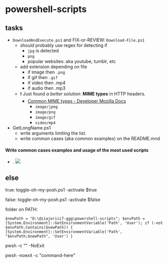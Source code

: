 # powershell-scripts

## tasks
- `DownloadAndExecute.ps1` and FIX-or-REVIEW: `Download-File.ps1`
  - should probably use regex for detecting if
    - `jpg` is detected
    - `png`
    - popular websites: aka youtube, tumblr, etc
  - add extension depending on file
    - if image then `.png`
    - if gif then `.gif`
    - if video then .mp4
    - if audio then .mp3
  - ❗ Just found *a better solution*: **MIME types** in HTTP headers.
    - [Common MIME types - Developer Mozilla Docs](https://www.freeformatter.com/mime-types-list.html)
      - `image/jpeg`
      - `image/png`
      - `image/gif`
      - `video/mp4`
- GetLongName.ps1 
  - write arguments limiting the list.
  - write common cases (aka common examples) on the README.mnd

#### Write common cases examples and usage of the most used scripts 
- <first example scripts with its block codes>.
![](./im)


 
## else
true:
toggle-oh-my-posh.ps1 -activate $true

false: toggle-oh-my-posh.ps1 -activate $false


folder on PATH:
```
$newPath = "D:\@ziajoriii7-ggg\powershell-scripts"; $envPath = [System.Environment]::GetEnvironmentVariable('Path', 'User'); if (-not $envPath.Contains($newPath)) { [System.Environment]::SetEnvironmentVariable('Path', "$envPath;$newPath", 'User') }
``` 



pwsh -c "" -NoExit

pwsh -noexit -c "command-here"
